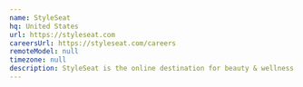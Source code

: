 ```yaml
---
name: StyleSeat
hq: United States
url: https://styleseat.com
careersUrl: https://styleseat.com/careers
remoteModel: null
timezone: null
description: StyleSeat is the online destination for beauty & wellness professionals and clients.
---
```

